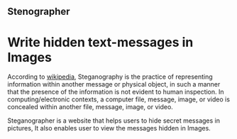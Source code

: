 ## Stenographer
# Write hidden text-messages in Images


According to <a href="https://en.wikipedia.org/wiki/Steganography">wikipedia</a>, Steganography is the practice of representing information within another message or physical object, in such a manner that the presence of the information is not evident to human inspection. In computing/electronic contexts, a computer file, message, image, or video is concealed within another file, message, image, or video.

Steganographer is a website that helps users to hide secret messages in pictures, It also enables user to view the messages hidden in Images.


